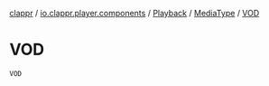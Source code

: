 [clappr](../../../index.md) / [io.clappr.player.components](../../index.md) / [Playback](../index.md) / [MediaType](index.md) / [VOD](./-v-o-d.md)

# VOD

`VOD`
